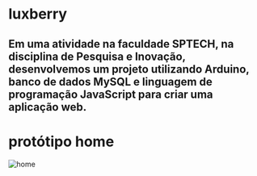 # luxberry

## Em uma atividade na faculdade SPTECH, na disciplina de Pesquisa e Inovação, desenvolvemos um projeto utilizando Arduino, banco de dados MySQL e linguagem de programação JavaScript para criar uma aplicação web.

# protótipo home

![home](https://github.com/Lukascomka/luxberry/blob/main/Documentacao_Projeto/Prototipo_site/imagens%20prototipo%20projeto/HomePage.png)
